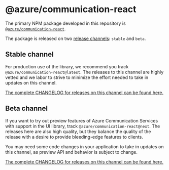# @azure/communication-react

The primary NPM package developed in this repository is [`@azure/communication-react`](https://www.npmjs.com/package/@azure/communication-react).

The package is released on two [release channels](./docs/references/beta-only-features.md): `stable` and `beta`.

## Stable channel

For production use of the library, we recommend you track `@azure/communication-react@latest`. The releases to this channel are highly vetted and we labor to strive to minimize the effort needed to take in updates on this channel.

[The complete CHANGELOG for releases on this channel can be found here.](https://github.com/Azure/communication-ui-library/blob/main/packages/communication-react/CHANGELOG.stable.md)

## Beta channel

If you want to try out preview features of Azure Communication Services with support in the UI library, track `@azure/communication-react@next`. The releases here are also high quality, but they balance the quality of the release with a desire to provide bleeding-edge features to clients.

You may need some code changes in your application to take in updates on this channel, as preview API and behavior is subject to change.

[The complete CHANGELOG for releases on this channel can be found here.](https://github.com/Azure/communication-ui-library/blob/main/packages/communication-react/CHANGELOG.beta.md)